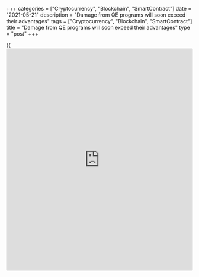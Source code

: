 +++
categories = ["Cryptocurrency", "Blockchain", "SmartContract"]
date = "2021-05-21"
description = "Damage from QE programs will soon exceed their advantages"
tags = ["Cryptocurrency", "Blockchain", "SmartContract"]
title = "Damage from QE programs will soon exceed their advantages"
type = "post"
+++

{{<iframe id="large-banner" src="https://www.bounty.group/#slide=7.0" width="100%" height="600" scrolling="no" style="border: 0px solid rgb(216, 221, 230); border-radius: 3px;">}}

2021-05-21

2021-05-21

Central banks apply for a divorce. Review as of 21.05.2021Dmitri
Demidenko

Damage from QE programs will soon exceed their advantages

## Marriage with QE didn't last long

A husband is temporary, but an ex-husband is once and for all. Even if
the Fed decides to divorce with QE, it won't disappear from the treasury
market's life. Wells Fargo Securities believes that the central bank
will hold its share in treasuries at 20%-25% in the next four years.
Also, the treasury issuance will fall from $2.75 trillion to $1.99
trillion next year. Those two factors will prevent bond yields from
growing and the USD from consolidating.

A woman always brings happiness. First, you're happy to be with her, and
then you're glad to get rid of her. When the Fed launched its QE program
in spring 2020, financial markets were happy. Since then, many other
central banks and governments followed its example, spoiling their
economies with enormous fiscal stimuli. Consultancy CrossBorder Capital
estimates financial markets were flooded with cheap liquidity worth $27
trillion, an equivalent of one-third of the global GDP. Global stock
indexes have grown 85% since then.

Love is blindness, but marriage is a brilliant optician. The global
economy is recovering from recession on the monetary expansion, but the
damage of relief programs is exceeding benefits. Just look at the
uncontrolled inflation boost in the US, which makes me doubt Joe Biden's
new fiscal stimulus projects worth $4 trillion will pass through
Congress.

The central banks' divorce with QE is an objective reality. That's not
that one situation when a woman thinks, "if everyone likes him, he must
be mine." If parting is delayed, there will blow bubbles in stock and
real estate markets, inflation will soar uncontrollably, and currencies
will get weak. The Fed, the ECB, the Bank of England, and the Bank of
Japan may cut asset purchases from 9$ trillion this year to $3.4
trillion next year, BofA Merrill Lynch estimates. Many regulators are
slow in breaking up, following the Fed that says high inflation is a
temporary occurrence. However, some of them chose their separate route.

If there's no one behind and in front, you must have chosen your
separate way or got lost. Canada is phasing out its QE program; Norway
and Eastern Europe think about a rate rise, while Russia is raising
rates. Time will show whether or not they got lost. As for now, their
currencies are getting stronger against the USD that lost support from
bond yields.

What will happen to the USD next? I think the USD index will continue
falling as the Fed keeps its dominance in the bond market, putting the
kibosh on bond rates, treasury issuance reduces, and the global economy
recovers. The USD grew on fast vaccination and rapid GDP growth in
March, but now the US is losing those exclusive advantages. The
greenback no longer looks like a man of one’s dreams that every woman
aims to meet. Getting rid of the rascal is a more important goal at the
moment.







## Price chart of EURUSD in real time mode

The content of this article reflects the author’s opinion and does not
necessarily reflect the official position of LiteForex. The material
published on this page is provided for informational purposes only and
should not be considered as the provision of investment advice for the
purposes of Directive 2004/39/EC.

Rate this article:

{{value}}

( {{count}} {{title}} )